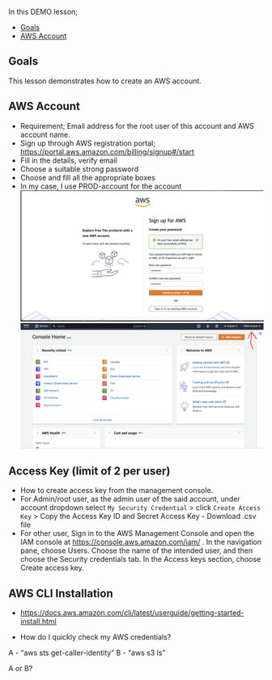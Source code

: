 In this DEMO lesson;
* [Goals](#goals)
* [AWS Account](#AWS-Account)

## Goals
This lesson demonstrates how to create an AWS account.

## AWS Account
- Requirement; Email address for the root user of this account and AWS account name.
- Sign up through AWS registration portal; https://portal.aws.amazon.com/billing/signup#/start
- Fill in the details, verify email
- Choose a suitable strong password
- Choose and fill all the appropriate boxes
- In my case, I use PROD-account for the account
![acct1.png](Docs/IAM-permission/acct1.png)
![acct2.png](Docs/IAM-permission/acct2.png)

## Access Key (limit of 2 per user)
- How to create access key from the management console.
- For Admin/root user, as the admin user of the said account, under account dropdown select `My Security Credential` > click `Create Access Key` > Copy the Access Key ID and Secret Access Key - Download .csv file
- For other user, Sign in to the AWS Management Console and open the IAM console at https://console.aws.amazon.com/iam/ . In the navigation pane, choose Users. Choose the name of the intended user, and then choose the Security credentials tab. In the Access keys section, choose Create access key.

## AWS CLI Installation
- https://docs.aws.amazon.com/cli/latest/userguide/getting-started-install.html

- How do I quickly check my AWS credentials?

A - “aws sts get-caller-identity” 
B - “aws s3 ls”

A or B?